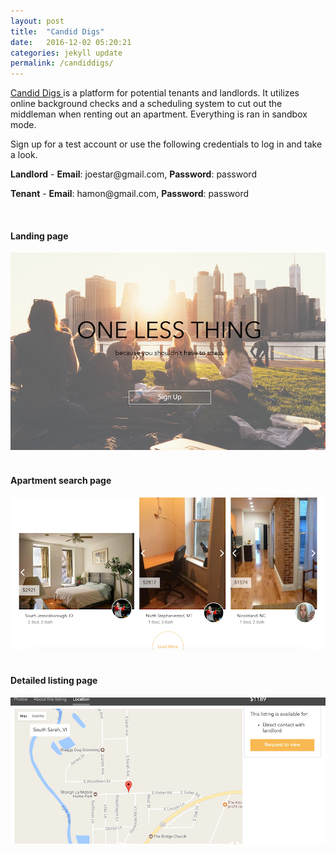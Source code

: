 ```yaml
---
layout: post
title:  "Candid Digs"
date:   2016-12-02 05:20:21
categories: jekyll update
permalink: /candiddigs/
---
```


<div>
  <p>
    <a href="https://candiddigs.ddns.net/">
      Candid Digs
    </a>
    is a platform for potential tenants and landlords. It utilizes online background checks and a scheduling system to cut out the middleman when renting out an apartment. Everything is ran in sandbox mode.
  </p>
  <p>Sign up for a test account or use the following credentials to log in and take a look.</p>
  <p><b>Landlord</b> - <b>Email</b>: joestar@gmail.com, <b>Password</b>: password</p>
  <p><b>Tenant</b> - <b>Email</b>: hamon@gmail.com, <b>Password</b>: password</p>
  <br />
  <h4>Landing page</h4>
  <img src='/css/assets/images/candiddigs/landing_page.png' />
  <br /><br />
  <h4>Apartment search page</h4>
  <img src='/css/assets/images/candiddigs/listing_search.png' />
  <br /><br />
  <h4>Detailed listing page</h4>
  <img src='/css/assets/images/candiddigs/listing_page.png' />
</div>
